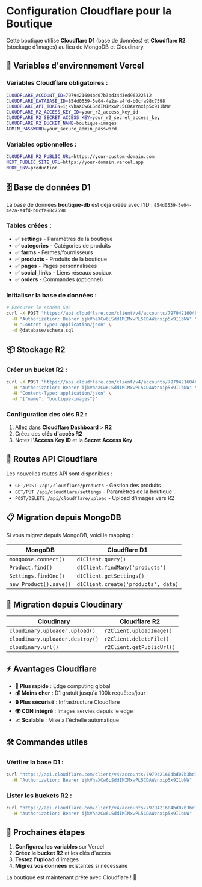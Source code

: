 # Configuration Cloudflare pour la Boutique

Cette boutique utilise **Cloudflare D1** (base de données) et **Cloudflare R2** (stockage d'images) au lieu de MongoDB et Cloudinary.

## 🔧 Variables d'environnement Vercel

### **Variables Cloudflare obligatoires :**

```bash
CLOUDFLARE_ACCOUNT_ID=7979421604bd07b3bd34d3ed96222512
CLOUDFLARE_DATABASE_ID=854d0539-5e04-4e2a-a4fd-b0cfa98c7598
CLOUDFLARE_API_TOKEN=ijkVhaXCw6LSddIMIMxwPL5CDAWznxip5x9I1bNW
CLOUDFLARE_R2_ACCESS_KEY_ID=your_r2_access_key_id
CLOUDFLARE_R2_SECRET_ACCESS_KEY=your_r2_secret_access_key
CLOUDFLARE_R2_BUCKET_NAME=boutique-images
ADMIN_PASSWORD=your_secure_admin_password
```

### **Variables optionnelles :**
```bash
CLOUDFLARE_R2_PUBLIC_URL=https://your-custom-domain.com
NEXT_PUBLIC_SITE_URL=https://your-domain.vercel.app
NODE_ENV=production
```

## 🗄️ Base de données D1

La base de données **boutique-db** est déjà créée avec l'ID : `854d0539-5e04-4e2a-a4fd-b0cfa98c7598`

### Tables créées :
- ✅ **settings** - Paramètres de la boutique
- ✅ **categories** - Catégories de produits  
- ✅ **farms** - Fermes/fournisseurs
- ✅ **products** - Produits de la boutique
- ✅ **pages** - Pages personnalisées
- ✅ **social_links** - Liens réseaux sociaux
- ✅ **orders** - Commandes (optionnel)

### Initialiser la base de données :

```bash
# Exécuter le schéma SQL
curl -X POST "https://api.cloudflare.com/client/v4/accounts/7979421604bd07b3bd34d3ed96222512/d1/database/854d0539-5e04-4e2a-a4fd-b0cfa98c7598/query" \
  -H "Authorization: Bearer ijkVhaXCw6LSddIMIMxwPL5CDAWznxip5x9I1bNW" \
  -H "Content-Type: application/json" \
  -d @database/schema.sql
```

## 📦 Stockage R2

### Créer un bucket R2 :

```bash
curl -X POST "https://api.cloudflare.com/client/v4/accounts/7979421604bd07b3bd34d3ed96222512/r2/buckets" \
  -H "Authorization: Bearer ijkVhaXCw6LSddIMIMxwPL5CDAWznxip5x9I1bNW" \
  -H "Content-Type: application/json" \
  -d '{"name": "boutique-images"}'
```

### Configuration des clés R2 :

1. Allez dans **Cloudflare Dashboard** > **R2**
2. Créez des **clés d'accès R2** 
3. Notez l'**Access Key ID** et la **Secret Access Key**

## 🚀 Routes API Cloudflare

Les nouvelles routes API sont disponibles :

- `GET/POST /api/cloudflare/products` - Gestion des produits
- `GET/PUT /api/cloudflare/settings` - Paramètres de la boutique  
- `POST/DELETE /api/cloudflare/upload` - Upload d'images vers R2

## 📋 Migration depuis MongoDB

Si vous migrez depuis MongoDB, voici le mapping :

| MongoDB | Cloudflare D1 |
|---------|---------------|
| `mongoose.connect()` | `d1Client.query()` |
| `Product.find()` | `d1Client.findMany('products')` |
| `Settings.findOne()` | `d1Client.getSettings()` |
| `new Product().save()` | `d1Client.create('products', data)` |

## 🔄 Migration depuis Cloudinary

| Cloudinary | Cloudflare R2 |
|------------|---------------|
| `cloudinary.uploader.upload()` | `r2Client.uploadImage()` |
| `cloudinary.uploader.destroy()` | `r2Client.deleteFile()` |
| `cloudinary.url()` | `r2Client.getPublicUrl()` |

## ⚡ Avantages Cloudflare

- **🚀 Plus rapide** : Edge computing global
- **💰 Moins cher** : D1 gratuit jusqu'à 100k requêtes/jour
- **🔒 Plus sécurisé** : Infrastructure Cloudflare
- **🌍 CDN intégré** : Images servies depuis le edge
- **📈 Scalable** : Mise à l'échelle automatique

## 🛠️ Commandes utiles

### Vérifier la base D1 :
```bash
curl "https://api.cloudflare.com/client/v4/accounts/7979421604bd07b3bd34d3ed96222512/d1/database/854d0539-5e04-4e2a-a4fd-b0cfa98c7598" \
  -H "Authorization: Bearer ijkVhaXCw6LSddIMIMxwPL5CDAWznxip5x9I1bNW"
```

### Lister les buckets R2 :
```bash
curl "https://api.cloudflare.com/client/v4/accounts/7979421604bd07b3bd34d3ed96222512/r2/buckets" \
  -H "Authorization: Bearer ijkVhaXCw6LSddIMIMxwPL5CDAWznxip5x9I1bNW"
```

## 🎯 Prochaines étapes

1. **Configurez les variables** sur Vercel
2. **Créez le bucket R2** et les clés d'accès
3. **Testez l'upload** d'images 
4. **Migrez vos données** existantes si nécessaire

La boutique est maintenant prête avec Cloudflare ! 🎉